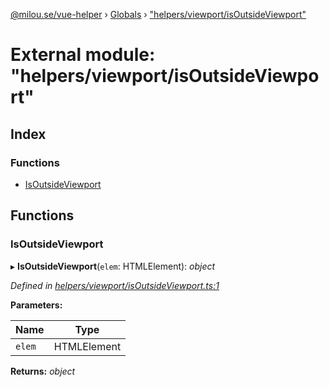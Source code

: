 [@milou.se/vue-helper](../README.md) › [Globals](../globals.md) › ["helpers/viewport/isOutsideViewport"](_helpers_viewport_isoutsideviewport_.md)

# External module: "helpers/viewport/isOutsideViewport"

## Index

### Functions

* [IsOutsideViewport](_helpers_viewport_isoutsideviewport_.md#isoutsideviewport)

## Functions

###  IsOutsideViewport

▸ **IsOutsideViewport**(`elem`: HTMLElement): *object*

*Defined in [helpers/viewport/isOutsideViewport.ts:1](https://github.com/milou-se/milou-vue-helper/blob/83c1a21/src/helpers/viewport/isOutsideViewport.ts#L1)*

**Parameters:**

Name | Type |
------ | ------ |
`elem` | HTMLElement |

**Returns:** *object*
